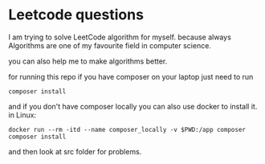 # Leetcode questions

I am trying to solve LeetCode algorithm for myself. because always Algorithms are one of my favourite field in computer science.

you can also help me to make algorithms better.

for running this repo if you have composer on your laptop just need to run
```angular2html
composer install
```

and if you don't have composer locally you can also use docker to install it.
in Linux: 

```angular2html
docker run --rm -itd --name composer_locally -v $PWD:/app composer composer install
```
and then look at src folder for problems.


